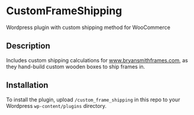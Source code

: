 # CustomFrameShipping
Wordpress plugin with custom shipping method for WooCommerce

## Description
Includes custom shipping calculations for www.bryansmithframes.com, as they hand-build custom wooden boxes to ship frames in.

## Installation
To install the plugin, upload `/custom_frame_shipping` in this repo to your Wordpress `wp-content/plugins` directory. 
